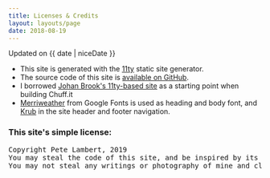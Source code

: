 ```yaml
---
title: Licenses & Credits
layout: layouts/page
date: 2018-08-19
---
```


<p class="meta">
  Updated on {{ date | niceDate }}
</p>

- This site is generated with the [11ty](https://www.11ty.io/) static site generator.
- The source code of this site is [available on GitHub](https://github.com/peterjlambert/chuff.it).
- I borrowed [Johan Brook's 11ty-based site](https://github.com/johanbrook/johanbrook.com) as a starting point when building Chuff.it
- [Merriweather](https://fonts.google.com/specimen/Merriweather) from Google Fonts is used as heading and body font, and [Krub](https://fonts.google.com/specimen/Krub) in the site header and footer navigation.


### This site's simple license:

<pre>
Copyright Pete Lambert, 2019
You may steal the code of this site, and be inspired by its structure.
You may not steal any writings or photography of mine and claim them as your own.
</pre>
